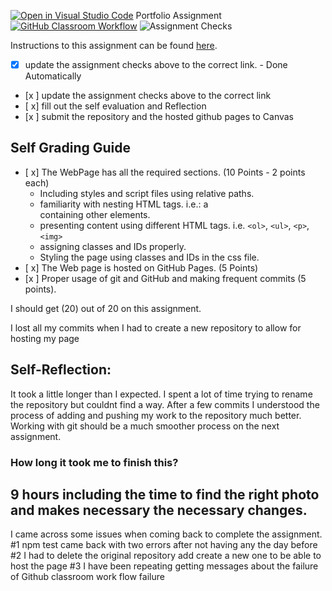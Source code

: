 [![Open in Visual Studio Code](https://classroom.github.com/assets/open-in-vscode-718a45dd9cf7e7f842a935f5ebbe5719a5e09af4491e668f4dbf3b35d5cca122.svg)](https://classroom.github.com/online_ide?assignment_repo_id=11582147&assignment_repo_type=AssignmentRepo)
Portfolio Assignment
[![GitHub Classroom Workflow](https://github.com/IT3049C-Lively-FA23/test-aschwir/actions/workflows/classroom.yml/badge.svg)](https://github.com/IT3049C-Lively-FA23/test-aschwir/actions/workflows/classroom.yml)
![Assignment Checks](https://github.com/IT3049C/1.student-portfolio/workflows/Assignment%20Checks/badge.svg)

Instructions to this assignment can be found [here](https://reedws.github.io/IT3049C/coursework/assignments/online-portfolio/).

- [x] update the assignment checks above to the correct link. - Done Automatically
- [x ] update the assignment checks above to the correct link
- [ x] fill out the self evaluation and Reflection
- [x ] submit the repository and the hosted github pages to Canvas

## Self Grading Guide

<!--- put an x in each of the completed sections below .. e.g. [x] Task 1 --->

- [ x] The WebPage has all the required sections. (10 Points - 2 points each)
  - Including styles and script files using relative paths.
  - familiarity with nesting HTML tags. i.e.: a <div> containing other elements.
  - presenting content using different HTML tags. i.e. `<ol>`, `<ul>`, `<p>`, `<img>`
  - assigning classes and IDs properly.
  - Styling the page using classes and IDs in the css file.
- [ x] The Web page is hosted on GitHub Pages. (5 Points)
- [x ] Proper usage of git and GitHub and making frequent commits (5 points).

<!--- Update the following line with your grade --->

I should get (20) out of 20 on this assignment.

I lost all my commits when I had to create a new repository to allow for hosting my page

## Self-Reflection:

It took a little longer than I expected. I spent a lot of time trying to rename the repository but couldnt find a way. After a few commits I understood the process of adding and pushing my work to the repository much better. Working with git should be a much smoother process on the next assignment.

### How long it took me to finish this?

## 9 hours including the time to find the right photo and makes necessary the necessary changes.

I came across some issues when coming back to complete the assignment.
#1 npm test came back with two errors after not having any the day before
#2 I had to delete the original repository add create a new one to be able to host the page
#3 I have been repeating getting messages about the failure of Github classroom work flow failure
